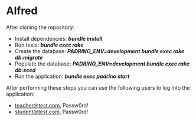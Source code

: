 Alfred
======

After cloning the repository:

* Install dependencies: **_bundle install_**
* Run tests: **_bundle exec rake_**
* Create the database: **_PADRINO_ENV=development bundle exec rake db:migrate_**
* Populate the database: **_PADRINO_ENV=development bundle exec rake db:seed_**
* Run the application: **_bundle exec padrino start_**

After performing these steps you can use the following users to log into the application:

* teacher@test.com, Passw0rd!
* student@test.com, Passw0rd!
